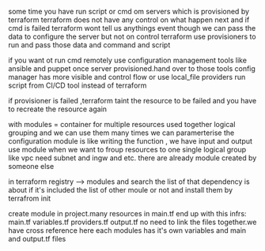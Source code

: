 some time you have run script or cmd om servers which is provisioned by terraform 
 terraform does not have any control on what happen next and if cmd is failed terraform wont tell us anythings 
 event though we can pass the data to configure the server but not on control 
 terraform use provisioners to run and pass those data and command and script

if you want ot run cmd remotely use configuration management tools like ansible and puppet
once server provisioned.hand over to those tools
config manager has more visible and control flow
or use local_file providers
run script from CI/CD tool instead of terraform 

if provisioner is failed ,terraform taint the resource to be failed and you have to recreate the resource again


with modules = container for multiple resources used together
logical grouping and we can use them many times
we can paramerterise the configuration 
module is like writing the function , we have input and output 
use module when we want to froup resources to one single logical group 
like vpc need subnet and ingw and etc.
there are already module created by someone else 

in terraform registry --> modules and search the list of that
dependency is about if it's included the list of other moule or not and install them by terrafrom init

create module in project.many resources in main.tf
end up with this infrs:
main.tf
variables.tf
providers.tf
output.tf
no need to link the files together.we have cross reference here
each modules has it's own variables and main and output.tf files